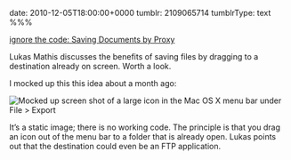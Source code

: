 date: 2010-12-05T18:00:00+0000
tumblr: 2109065714
tumblrType: text
%%%

[ignore the code: Saving Documents by Proxy](http://ignorethecode.net/blog/2010/12/05/saving_documents_by_proxy/)

Lukas Mathis discusses the benefits of saving files by dragging to a destination already on screen. Worth a look.

I mocked up this this idea about a month ago:

![Mocked up screen shot of a large icon in the Mac OS X menu bar under File > Export](tumblr_lcyv75wjz41qb1802.png)

It’s a static image; there is no working code. The principle is that you drag an icon out of the menu bar to a folder that is already open. Lukas points out that the destination could even be an FTP application.
